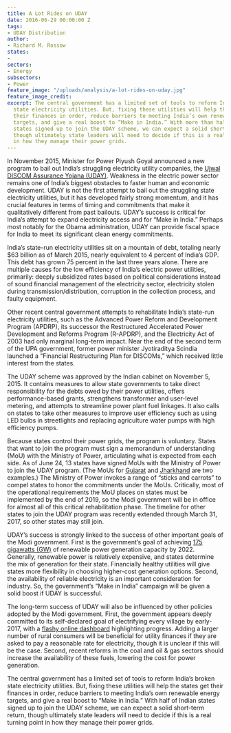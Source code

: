 ```yaml
---
title: A Lot Rides on UDAY
date: 2016-06-29 00:00:00 Z
tags:
- UDAY Distribution
author:
- Richard M. Rossow
states:
- 
sectors:
- Energy
subsectors:
- Power
feature_image: "/uploads/analysis/a-lot-rides-on-uday.jpg"
feature_image_credit: 
excerpt: The central government has a limited set of tools to reform India’s broken
  state electricity utilities. But, fixing these utilities will help the states get
  their finances in order, reduce barriers to meeting India’s own renewable energy
  targets, and give a real boost to “Make in India.” With more than half of Indian
  states signed up to join the UDAY scheme, we can expect a solid short-term return,
  though ultimately state leaders will need to decide if this is a real turning point
  in how they manage their power grids.
---
```


In November 2015, Minister for Power Piyush Goyal announced a new program to bail out India’s struggling electricity utility companies, the <a href="http://bit.ly/28UCBJX">Ujwal DISCOM Assurance Yojana&nbsp;(UDAY)</a>. Weakness in the electric power sector remains one of India’s biggest obstacles to faster human and economic development. UDAY is not the first attempt to bail out the struggling state electricity utilities, but it has developed fairly strong momentum, and it has crucial features in terms of timing and commitments that make it qualitatively different from past bailouts. UDAY’s success is critical for India’s attempt to expand electricity access and for “Make in India.” Perhaps most notably for the Obama administration, UDAY can provide fiscal space for India to meet its significant clean energy commitments.

India’s state-run electricity utilities sit on a mountain of debt, totaling nearly $63 billion as of March 2015, nearly equivalent to 4 percent of India’s GDP. This debt has grown 75 percent in the last three years alone. There are multiple causes for the low efficiency of India’s electric power utilities, primarily: deeply subsidized rates based on political considerations instead of sound financial management of the electricity sector, electricity stolen during transmission/distribution, corruption in the collection process, and faulty equipment.

Other recent central government attempts to rehabilitate India’s state-run electricity utilities, such as the Advanced Power Reform and Development Program (APDRP), its successor the Restructured Accelerated Power Development and Reforms Program (R-APDRP), and the Electricity Act of 2003 had only marginal long-term impact. Near the end of the second term of the UPA government, former power minister Jyotiraditya Scindia launched a “Financial Restructuring Plan for DISCOMs,” which received little interest from the states.

The UDAY scheme was approved by the Indian cabinet on November 5, 2015. It contains measures to allow state governments to take direct responsibility for the debts owed by their power utilities, offers performance-based grants, strengthens transformer and user-level metering, and attempts to streamline power plant fuel linkages. It also calls on states to take other measures to improve user efficiency such as using LED bulbs in streetlights and replacing agriculture water pumps with high efficiency pumps.

Because states control their power grids, the program is voluntary. States that want to join the program must sign a memorandum of understanding (MoU) with the Ministry of Power, articulating what is expected from each side. As of June 24, 13 states have signed MoUs with the Ministry of Power to join the UDAY program. (The MoUs for <a href="http://bit.ly/28Y6j34" target="_blank">Gujarat</a> and <a href="http://bit.ly/23DmCUY" target="_blank">Jharkhand</a> are two examples.) The Ministry of Power invokes a range of “sticks and carrots” to compel states to honor the commitments under the MoUs. Critically, most of the operational requirements the MoU places on states must be implemented by the end of 2019, so the Modi government will be in office for almost all of this critical rehabilitation phase. The timeline for other states to join the UDAY program was recently extended through March 31, 2017, so other states may still join.

UDAY’s success is strongly linked to the success of other important goals of the Modi government. First is the government’s goal of achieving <a href="http://bit.ly/28XJ22d" target="_blank">175 gigawatts (GW)</a> of renewable power generation capacity by 2022. Generally, renewable power is relatively expensive, and states determine the mix of generation for their state. Financially healthy utilities will give states more flexibility in choosing higher-cost generation options. Second, the availability of reliable electricity is an important consideration for industry. So, the government’s “Make in India” campaign will be given a solid boost if UDAY is successful.

The long-term success of UDAY will also be influenced by other policies adopted by the Modi government. First, the government appears deeply committed to its self-declared goal of electrifying every village by early- 2017, with a <a href="http://bit.ly/28VjMbT" target="_blank">flashy online dashboard</a> highlighting progress. Adding a larger number of rural consumers will be beneficial for utility finances if they are asked to pay a reasonable rate for electricity, though it is unclear if this will be the case. Second, recent reforms in the coal and oil & gas sectors should increase the availability of these fuels, lowering the cost for power generation.

The central government has a limited set of tools to reform India’s broken state electricity utilities. But, fixing these utilities will help the states get their finances in order, reduce barriers to meeting India’s own renewable energy targets, and give a real boost to “Make in India.” With half of Indian states signed up to join the UDAY scheme, we can expect a solid short-term return, though ultimately state leaders will need to decide if this is a real turning point in how they manage their power grids.